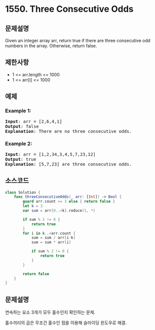 # 1550. Three Consecutive Odds

## 문제설명
Given an integer array arr, return true if there are three consecutive odd numbers in the array. Otherwise, return false.

## 제한사항
- 1 <= arr.length <= 1000
- 1 <= arr[i] <= 1000

## 예제
### Example 1:
<pre>
<b>Input</b>: arr = [2,6,4,1]
<b>Output</b>: false
<b>Explanation</b>: There are no three consecutive odds.
</pre>

### Example 2:
<pre>
<b>Input</b>: arr = [1,2,34,3,4,5,7,23,12]
<b>Output</b>: true
<b>Explanation</b>: [5,7,23] are three consecutive odds.
</pre>

## 소스코드
```Swift
class Solution {
    func threeConsecutiveOdds(_ arr: [Int]) -> Bool {
        guard arr.count >= 3 else { return false }
        let k = 3
        var sum = arr[0..<k].reduce(1, *)

        if sum % 2 != 0 {
            return true
        }
        for i in k..<arr.count {
            sum = sum / arr[i-k]
            sum = sum * arr[i]

            if sum % 2 != 0 {
                return true
            }
        }

        return false
    }
}
```

## 문제설명
연속하는 요소 3개가 모두 홀수인지 확인하는 문제.

홀수끼리의 곱은 무조건 홀수인 점을 이용해 슬라이딩 윈도우로 해결.